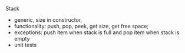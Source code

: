 Stack

- generic, size in constructor,
- functionality: push, pop, peek, get size, get free space;
- exceptions: push item when stack is full and pop item when stack is empty
- unit tests